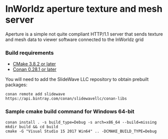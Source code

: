 # InWorldz aperture texture and mesh server

Aperture is a simple not quite compliant HTTP/1.1 server that sends texture and
mesh data to viewer software connected to the InWorldz grid

### Build requirements
- [CMake 3.8.2 or later](https://cmake.org/)
- [Conan 0.28.1 or later](https://www.conan.io/)

You will need to add the SlideWave LLC repository to obtain prebuilt packages:
```
conan remote add slidewave https://api.bintray.com/conan/slidewavellc/conan-libs
```

### Sample cmake build command for Windows 64-bit

```
conan install . -s build_type=Debug -s arch=x86_64 --build=missing
mkdir build && cd build
cmake -G "Visual Studio 15 2017 Win64" .. -DCMAKE_BUILD_TYPE=Debug
```
